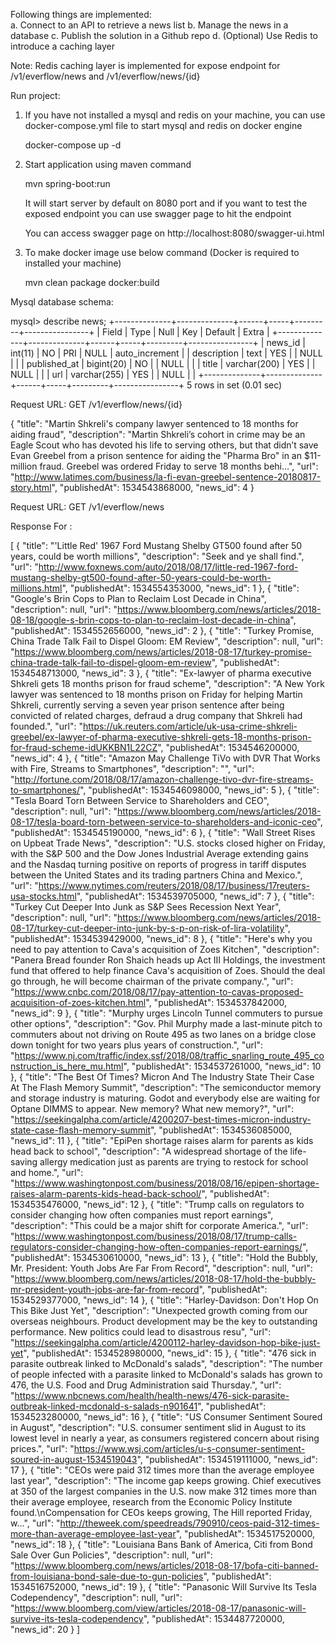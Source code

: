 
Following things are implemented: 	
    a. Connect to an API to retrieve a news list
    b. Manage the news in a database
    c. Publish the solution in a Github repo
    d. (Optional) Use Redis to introduce a caching layer

Note: Redis caching layer is implemented for expose endpoint for /v1/everflow/news and /v1/everflow/news/{id}	


Run project:

1. If you have not installed a mysql and redis on your machine, you can use docker-compose.yml file to start mysql and redis on docker engine
    
	docker-compose up -d

2. Start application using maven command

   mvn spring-boot:run
   
   It will start server by default on 8080 port and if you want to test the exposed endpoint you can use swagger page to hit the endpoint
   
   You can access swagger page on http://localhost:8080/swagger-ui.html
   
3. To make docker image use below command (Docker is required to installed your machine)
 
   mvn clean package docker:build
    



	
Mysql database schema:

  mysql> describe news;
+--------------+--------------+------+-----+---------+----------------+
| Field        | Type         | Null | Key | Default | Extra          |
+--------------+--------------+------+-----+---------+----------------+
| news_id      | int(11)      | NO   | PRI | NULL    | auto_increment |
| description  | text         | YES  |     | NULL    |                |
| published_at | bigint(20)   | NO   |     | NULL    |                |
| title        | varchar(200) | YES  |     | NULL    |                |
| url          | varchar(255) | YES  |     | NULL    |                |
+--------------+--------------+------+-----+---------+----------------+
5 rows in set (0.01 sec)





Request URL: GET /v1/everflow/news/{id}

{
  "title": "Martin Shkreli's company lawyer sentenced to 18 months for aiding fraud",
  "description": "Martin Shkreli’s cohort in crime may be an Eagle Scout who has devoted his life to serving others, but that didn’t save Evan Greebel from a prison sentence for aiding the \"Pharma Bro\" in an $11-million fraud. Greebel was ordered Friday to serve 18 months behi…",
  "url": "http://www.latimes.com/business/la-fi-evan-greebel-sentence-20180817-story.html",
  "publishedAt": 1534543868000,
  "news_id": 4
}

Request URL: GET /v1/everflow/news

Response For :

[
  {
    "title": "'Little Red' 1967 Ford Mustang Shelby GT500 found after 50 years, could be worth millions",
    "description": "Seek and ye shall find.",
    "url": "http://www.foxnews.com/auto/2018/08/17/little-red-1967-ford-mustang-shelby-gt500-found-after-50-years-could-be-worth-millions.html",
    "publishedAt": 1534554353000,
    "news_id": 1
  },
  {
    "title": "Google's Brin Cops to Plan to Reclaim Lost Decade in China",
    "description": null,
    "url": "https://www.bloomberg.com/news/articles/2018-08-18/google-s-brin-cops-to-plan-to-reclaim-lost-decade-in-china",
    "publishedAt": 1534552656000,
    "news_id": 2
  },
  {
    "title": "Turkey Promise, China Trade Talk Fail to Dispel Gloom: EM Review",
    "description": null,
    "url": "https://www.bloomberg.com/news/articles/2018-08-17/turkey-promise-china-trade-talk-fail-to-dispel-gloom-em-review",
    "publishedAt": 1534548713000,
    "news_id": 3
  },
  {
    "title": "Ex-lawyer of pharma executive Shkreli gets 18 months prison for fraud scheme",
    "description": "A New York lawyer was sentenced to 18 months prison on Friday for helping Martin Shkreli, currently serving a seven year prison sentence after being convicted of related charges, defraud a drug company that Shkreli had founded.",
    "url": "https://uk.reuters.com/article/uk-usa-crime-shkreli-greebel/ex-lawyer-of-pharma-executive-shkreli-gets-18-months-prison-for-fraud-scheme-idUKKBN1L22CZ",
    "publishedAt": 1534546200000,
    "news_id": 4
  },
  {
    "title": "Amazon May Challenge TiVo with DVR That Works with Fire, Streams to Smartphones",
    "description": "",
    "url": "http://fortune.com/2018/08/17/amazon-challenge-tivo-dvr-fire-streams-to-smartphones/",
    "publishedAt": 1534546098000,
    "news_id": 5
  },
  {
    "title": "Tesla Board Torn Between Service to Shareholders and CEO",
    "description": null,
    "url": "https://www.bloomberg.com/news/articles/2018-08-17/tesla-board-torn-between-service-to-shareholders-and-iconic-ceo",
    "publishedAt": 1534545190000,
    "news_id": 6
  },
  {
    "title": "Wall Street Rises on Upbeat Trade News",
    "description": "U.S. stocks closed higher on Friday, with the S&P 500 and the Dow Jones Industrial Average extending gains and the Nasdaq turning positive on reports of progress in tariff disputes between the United States and its trading partners China and Mexico.",
    "url": "https://www.nytimes.com/reuters/2018/08/17/business/17reuters-usa-stocks.html",
    "publishedAt": 1534539705000,
    "news_id": 7
  },
  {
    "title": "Turkey Cut Deeper Into Junk as S&P Sees Recession Next Year",
    "description": null,
    "url": "https://www.bloomberg.com/news/articles/2018-08-17/turkey-cut-deeper-into-junk-by-s-p-on-risk-of-lira-volatility",
    "publishedAt": 1534539429000,
    "news_id": 8
  },
  {
    "title": "Here's why you need to pay attention to Cava's acquisition of Zoes Kitchen",
    "description": "Panera Bread founder Ron Shaich heads up Act III Holdings, the investment fund that offered to help finance Cava's acquisition of Zoes. Should the deal go through, he will become chairman of the private company.",
    "url": "https://www.cnbc.com/2018/08/17/pay-attention-to-cavas-proposed-acquisition-of-zoes-kitchen.html",
    "publishedAt": 1534537842000,
    "news_id": 9
  },
  {
    "title": "Murphy urges Lincoln Tunnel commuters to pursue other options",
    "description": "Gov. Phil Murphy made a last-minute pitch to commuters about not driving on Route 495 as two lanes on a bridge close down tonight for two years plus years of construction.",
    "url": "https://www.nj.com/traffic/index.ssf/2018/08/traffic_snarling_route_495_construction_is_here_mu.html",
    "publishedAt": 1534537261000,
    "news_id": 10
  },
  {
    "title": "The Best Of Times? Micron And The Industry State Their Case At The Flash Memory Summit",
    "description": "The semiconductor memory and storage industry is maturing. Godot and everybody else are waiting for Optane DIMMS to appear. New memory?  What new memory?",
    "url": "https://seekingalpha.com/article/4200207-best-times-micron-industry-state-case-flash-memory-summit",
    "publishedAt": 1534536085000,
    "news_id": 11
  },
  {
    "title": "EpiPen shortage raises alarm for parents as kids head back to school",
    "description": "A widespread shortage of the life-saving allergy medication just as parents are trying to restock for school and home.",
    "url": "https://www.washingtonpost.com/business/2018/08/16/epipen-shortage-raises-alarm-parents-kids-head-back-school/",
    "publishedAt": 1534535476000,
    "news_id": 12
  },
  {
    "title": "Trump calls on regulators to consider changing how often companies must report earnings",
    "description": "This could be a major shift for corporate America.",
    "url": "https://www.washingtonpost.com/business/2018/08/17/trump-calls-regulators-consider-changing-how-often-companies-report-earnings/",
    "publishedAt": 1534530610000,
    "news_id": 13
  },
  {
    "title": "Hold the Bubbly, Mr. President: Youth Jobs Are Far From Record",
    "description": null,
    "url": "https://www.bloomberg.com/news/articles/2018-08-17/hold-the-bubbly-mr-president-youth-jobs-are-far-from-record",
    "publishedAt": 1534529377000,
    "news_id": 14
  },
  {
    "title": "Harley-Davidson: Don't Hop On This Bike Just Yet",
    "description": "Unexpected growth coming from our overseas neighbours. Product development may be the key to outstanding performance. New politics could lead to disastrous resu",
    "url": "https://seekingalpha.com/article/4200112-harley-davidson-hop-bike-just-yet",
    "publishedAt": 1534528980000,
    "news_id": 15
  },
  {
    "title": "476 sick in parasite outbreak linked to McDonald's salads",
    "description": "The number of people infected with a parasite linked to McDonald's salads has grown to 476, the U.S. Food and Drug Administration said Thursday.",
    "url": "https://www.nbcnews.com/health/health-news/476-sick-parasite-outbreak-linked-mcdonald-s-salads-n901641",
    "publishedAt": 1534523280000,
    "news_id": 16
  },
  {
    "title": "US Consumer Sentiment Soured in August",
    "description": "U.S. consumer sentiment slid in August to its lowest level in nearly a year, as consumers registered concern about rising prices.",
    "url": "https://www.wsj.com/articles/u-s-consumer-sentiment-soured-in-august-1534519043",
    "publishedAt": 1534519111000,
    "news_id": 17
  },
  {
    "title": "CEOs were paid 312 times more than the average employee last year",
    "description": "The income gap keeps growing. Chief executives at 350 of the largest companies in the U.S. now make 312 times more than their average employee, research from the Economic Policy Institute found.\nCompensation for CEOs keeps growing, The Hill reported Friday, w…",
    "url": "http://theweek.com/speedreads/790910/ceos-paid-312-times-more-than-average-employee-last-year",
    "publishedAt": 1534517520000,
    "news_id": 18
  },
  {
    "title": "Louisiana Bans Bank of America, Citi from Bond Sale Over Gun Policies",
    "description": null,
    "url": "https://www.bloomberg.com/news/articles/2018-08-17/bofa-citi-banned-from-louisiana-bond-sale-due-to-gun-policies",
    "publishedAt": 1534516752000,
    "news_id": 19
  },
  {
    "title": "Panasonic Will Survive Its Tesla Codependency",
    "description": null,
    "url": "https://www.bloomberg.com/view/articles/2018-08-17/panasonic-will-survive-its-tesla-codependency",
    "publishedAt": 1534487720000,
    "news_id": 20
  }
]